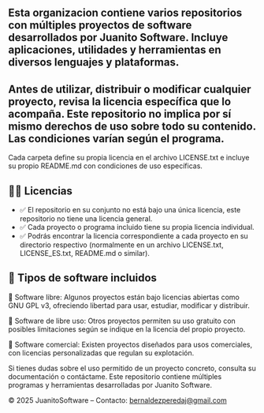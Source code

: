 ## Esta organizacion contiene varios repositorios con múltiples proyectos de software desarrollados por Juanito Software. Incluye aplicaciones, utilidades y herramientas en diversos lenguajes y plataformas.

## Antes de utilizar, distribuir o modificar cualquier proyecto, revisa la licencia específica que lo acompaña. Este repositorio no implica por sí mismo derechos de uso sobre todo su contenido. Las condiciones varían según el programa.

Cada carpeta define su propia licencia en el archivo LICENSE.txt e incluye su propio README.md con condiciones de uso específicas.

## 📜📌 Licencias

- ✅ El repositorio en su conjunto no está bajo una única licencia, este repositorio no tiene una licencia general.
- ✅ Cada proyecto o programa incluido tiene su propia licencia individual.
- ✅ Podrás encontrar la licencia correspondiente a cada proyecto en su directorio respectivo (normalmente en un archivo LICENSE.txt, LICENSE_ES.txt, README.md o similar).

## 🚀 Tipos de software incluidos 

🔹 Software libre: Algunos proyectos están bajo licencias abiertas como GNU GPL v3, ofreciendo libertad para usar, estudiar, modificar y distribuir.

🔹 Software de libre uso: Otros proyectos permiten su uso gratuito con posibles limitaciones según se indique en la licencia del propio proyecto.

🔹 Software comercial: Existen proyectos diseñados para usos comerciales, con licencias personalizadas que regulan su explotación.

Si tienes dudas sobre el uso permitido de un proyecto concreto, consulta su documentación o contáctame. Este repositorio contiene múltiples programas y herramientas desarrolladas por Juanito Software.

© 2025 JuanitoSoftware – Contacto: bernaldezperedaj@gmail.com
